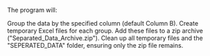 The program will:

Group the data by the specified column (default Column B).
Create temporary Excel files for each group.
Add these files to a zip archive ("Separated_Data_Archive.zip").
Clean up all temporary files and the "SEPERATED_DATA" folder, ensuring only the zip file remains.
